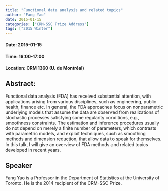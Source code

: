 ```yaml
---
title: "Functional data analysis and related topics"
author: "Fang Yao"
date: 2015-01-15
categories: ["CRM-SSC Prize Address"]
tags: ["2015 Winter"]
---
```


#### Date: 2015-01-15
#### Time: 16:00-17:00
#### Location: CRM 1360 (U. de Montréal)

## Abstract:

	
Functional data analysis (FDA) has received substantial attention, with applications arising from various disciplines, such as engineering, public health, finance etc. In general, the FDA approaches focus on nonparametric underlying models that assume the data are observed from realizations of stochastic processes satisfying some regularity conditions, e.g., smoothness constraints. The estimation and inference procedures usually do not depend on merely a finite number of parameters, which contrasts with parametric models, and exploit techniques, such as smoothing methods and dimension reduction, that allow data to speak for themselves. In this talk, I will give an overview of FDA methods and related topics developed in recent years.



## Speaker

Fang Yao is a Professor in the Department of Statistics at the University of Toronto. He is the 2014 recipient of the CRM-SSC Prize.

